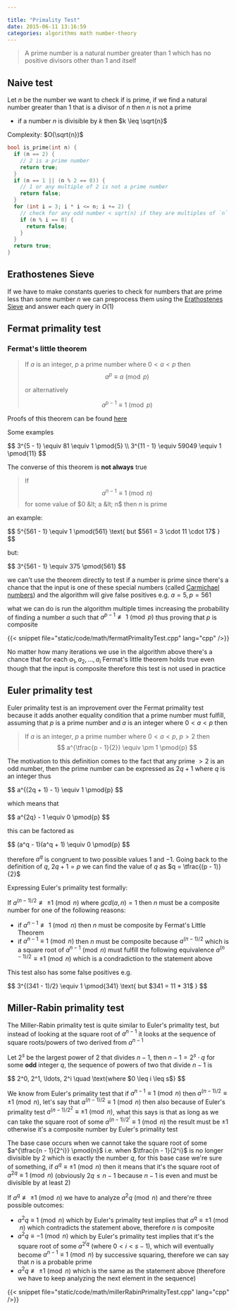 ```yaml
---

title: "Primality Test"
date: 2015-06-11 13:16:59
categories: algorithms math number-theory
---
```


> A prime number is a natural number greater than $1$ which has no positive divisors other than $1$ and itself

## Naive test

Let $n$ be the number we want to check if is prime, if we find a natural number greater than $1$ that is a divisor of $n$ then $n$ is not a prime

- if a number $n$ is divisible by $k$ then $k \leq \sqrt{n}$

Complexity: $O(\sqrt{n})$

```cpp
bool is_prime(int n) {
  if (n == 2) {
    // 2 is a prime number
    return true;
  }
  if (n == 1 || (n % 2 == 0)) {
    // 1 or any multiple of 2 is not a prime number
    return false;
  }
  for (int i = 3; i * i <= n; i += 2) {
    // check for any odd number < sqrt(n) if they are multiples of `n`
    if (n % i == 0) {
      return false;
    }
  }
  return true;
}
```

## Erathostenes Sieve

If we have to make constants queries to check for numbers that are prime less than some number $n$ we can preprocess them using the [Erathostenes Sieve](./eathostenes-sieve.html) and answer each query in $O(1)$

## Fermat primality test

### Fermat's little theorem

> If $a$ is an integer, $p$ a prime number where $0 < a < p$ then
> $$
a^p \equiv a \pmod{p}
$$
>
> or alternatively
>
> $$
a^{p-1} \equiv 1 \pmod{p}
$$

Proofs of this theorem can be found [here](http://artofproblemsolving.com/wiki/index.php/Fermat's_Little_Theorem)

Some examples

<div>$$
3^{5 - 1} \equiv 81 \equiv 1 \pmod{5} \\
3^{11 - 1} \equiv 59049 \equiv 1 \pmod{11}
$$</div>

The converse of this theorem is **not always** true

> If $$ a^{n - 1} \equiv 1 \pmod{n} $$ for some value of $0 &lt; a &lt; n$ then $n$ is prime

an example:

<div>$$
5^{561 - 1} \equiv 1 \pmod{561} \text{ but $561 = 3 \cdot 11 \cdot 17$ }
$$</div>

but:

<div>$$
3^{561 - 1} \equiv 375 \pmod{561}
$$</div>

we can't use the theorem directly to test if a number is prime since there's a chance that the input is one of these special numbers (called [Carmichael numbers](https://www.wikiwand.com/en/Carmichael_number)) and the algorithm will give false positives e.g. $a = 5, p = 561$

what we can do is run the algorithm multiple times increasing the probability of finding a number $a$ such that $a^{p - 1} \not\equiv 1 \pmod{p}$ thus proving that $p$ is composite

{{< snippet file="static/code/math/fermatPrimalityTest.cpp" lang="cpp" />}}

No matter how many iterations we use in the algorithm above there's a chance that for each $a_1, a_2, \ldots, a_i$ Fermat's little theorem holds true even though that the input is composite therefore this test is not used in practice

## Euler primality test

Euler primality test is an improvement over the Fermat primality test because it adds another equality condition that a prime number must fulfill, assuming that $p$ is a prime number and $a$ is an integer where $0 < a < p$ then

> If $a$ is an integer, $p$ a prime number where $0 < a < p$, $p > 2$ then $$ a^{\tfrac{p - 1}{2}} \equiv \pm 1 \pmod{p} $$

The motivation to this definition comes to the fact that any prime $> 2$ is an odd number, then the prime number can be expressed as $2q + 1$ where $q$ is an integer thus

<div>$$
a^{(2q + 1) - 1} \equiv 1 \pmod{p}
$$</div>

which means that

<div>$$
a^{2q} - 1 \equiv 0 \pmod{p}
$$</div>

this can be factored as

<div>$$
(a^q - 1)(a^q + 1) \equiv 0 \pmod{p}
$$</div>

therefore $a^q$ is congruent to two possible values $1$ and $-1$. Going back to the definition of $q$, $2q + 1 = p$ we can find the value of $q$ as $q = \tfrac{(p - 1)}{2}$

Expressing Euler's primality test formally:

If $a^{(n - 1) / 2} \not\equiv \pm 1 \pmod n$ where $gcd(a, n) = 1$ then $n$ must be a composite number for one of the following reasons:

- if $a^{n - 1} \not\equiv 1 \pmod{n}$ then $n$ must be composite by Fermat's Little Theorem
- if $a^{n - 1} \equiv 1 \pmod{n}$ then $n$ must be composite because $a^{(n - 1) / 2}$ which is a square root of $a^{n - 1} \pmod{n}$ must fulfill the following equivalence $a^{(n - 1) / 2} \equiv \pm 1 \pmod n$ which is a condradiction to the statement above

This test also has some false positives e.g.

<div>$$
3^{(341 - 1)/2} \equiv 1 \pmod{341} \text{ but $341 = 11 * 31$ }
$$</div>

## Miller-Rabin primality test

The Miller-Rabin primality test is quite similar to Euler's primality test, but instead of looking at the square root of $a^{n - 1}$ it looks at the sequence of square roots/powers of two derived from $a^{n - 1}$

Let $2^s$ be the largest power of $2$ that divides $n - 1$, then $n - 1 = 2^s \cdot q$ for some **odd** integer $q$, the sequence of powers of two that divide $n - 1$ is

<div>$$
2^0, 2^1, \ldots, 2^i \quad \text{where $0 \leq i \leq s$}
$$</div>

We know from Euler's primality test that if $a^{n - 1} \equiv 1 \pmod{n}$ then $a^{(n - 1) / 2} \equiv \pm 1 \pmod{n}$, let's say that $a^{(n - 1) / 2} \equiv 1 \pmod{n}$ then also because of Euler's primality test $a^{(n - 1) / 2^2} \equiv \pm 1 \pmod{n}$, what this says is that as long as we can take the square root of some $a^{(n - 1) / 2^i} \equiv 1 \pmod{n}$ the result must be $\pm 1$ otherwise it's a composite number by Euler's primality test

The base case occurs when we cannot take the square root of some $a^{\tfrac{n - 1}{2^i}} \pmod{n}$ i.e. when $\tfrac{n - 1}{2^i}$ is no longer divisible by $2$ which is exactly the number $q$, for this base case we're sure of something, if $a^q \equiv \pm 1 \pmod{n}$ then it means that it's the square root of $a^{2q} \equiv 1 \pmod{n}$ (obviously $2q \leq n - 1$ because $n - 1$ is even and must be divisible by at least $2$)

If $a^q \not\equiv \pm 1 \pmod{n}$ we have to analyze $a^2q \pmod{n}$ and there're three possible outcomes:

- $a^2q \equiv 1 \pmod{n}$ which by Euler's primality test implies that $a^q \equiv \pm 1 \pmod{n}$ which contradicts the statement above, therefore $n$ is composite
- $a^2q \equiv -1 \pmod{n}$ which by Euler's primality test implies that it's the square root of some $a^{2^iq}$ (where $0 < i < s-1$), which will eventually become $a^{n - 1} \equiv 1 \pmod{n}$ by successive squaring, therefore we can say that $n$ is a probable prime
- $a^2q \not\equiv \pm 1 \pmod{n}$ which is the same as the statement above (therefore we have to keep analyzing the next element in the sequence)

{{< snippet file="static/code/math/millerRabinPrimalityTest.cpp" lang="cpp" />}}
